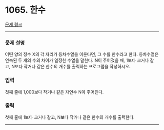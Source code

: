 # 1065. 한수 

[문제 링크](https://www.acmicpc.net/problem/1065) 

---
### 문제 설명

 어떤 양의 정수 X의 각 자리가 등차수열을 이룬다면, 그 수를 한수라고 한다. 등차수열은 연속된 두 개의 수의 차이가 일정한 수열을 말한다. N이 주어졌을 때, 1보다 크거나 같고, N보다 작거나 같은 한수의 개수를 출력하는 프로그램을 작성하시오. 

### 입력 

 첫째 줄에 1,000보다 작거나 같은 자연수 N이 주어진다.

### 출력 

 첫째 줄에 1보다 크거나 같고, N보다 작거나 같은 한수의 개수를 출력한다.

---
